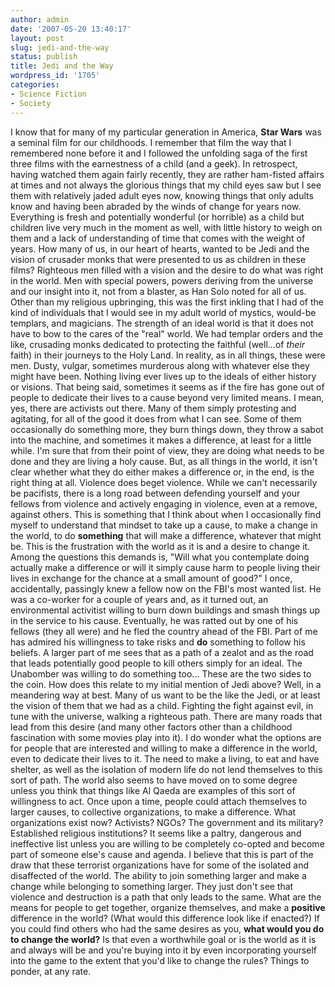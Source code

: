 ```yaml
---
author: admin
date: '2007-05-20 13:40:17'
layout: post
slug: jedi-and-the-way
status: publish
title: Jedi and the Way
wordpress_id: '1705'
categories:
- Science Fiction
- Society
---
```


I know that for many of my particular generation in America, **Star
Wars** was a seminal film for our childhoods. I remember that film the
way that I remembered none before it and I followed the unfolding saga
of the first three films with the earnestness of a child (and a geek).
In retrospect, having watched them again fairly recently, they are
rather ham-fisted affairs at times and not always the glorious things
that my child eyes saw but I see them with relatively jaded adult eyes
now, knowing things that only adults know and having been abraded by the
winds of change for years now. Everything is fresh and potentially
wonderful (or horrible) as a child but children live very much in the
moment as well, with little history to weigh on them and a lack of
understanding of time that comes with the weight of years. How many of
us, in our heart of hearts, wanted to be Jedi and the vision of crusader
monks that were presented to us as children in these films? Righteous
men filled with a vision and the desire to do what was right in the
world. Men with special powers, powers deriving from the universe and
our insight into it, not from a blaster, as Han Solo noted for all of
us. Other than my religious upbringing, this was the first inkling that
I had of the kind of individuals that I would see in my adult world of
mystics, would-be templars, and magicians. The strength of an ideal
world is that it does not have to bow to the cares of the "real" world.
We had templar orders and the like, crusading monks dedicated to
protecting the faithful (well...of *their* faith) in their journeys to
the Holy Land. In reality, as in all things, these were men. Dusty,
vulgar, sometimes murderous along with whatever else they might have
been. Nothing living ever lives up to the ideals of either history or
visions. That being said, sometimes it seems as if the fire has gone out
of people to dedicate their lives to a cause beyond very limited means.
I mean, yes, there are activists out there. Many of them simply
protesting and agitating, for all of the good it does from what I can
see. Some of them occasionally do something more, they burn things down,
they throw a sabot into the machine, and sometimes it makes a
difference, at least for a little while. I'm sure that from their point
of view, they are doing what needs to be done and they are living a holy
cause. But, as all things in the world, it isn't clear whether what they
do either makes a difference or, in the end, is the right thing at all.
Violence does beget violence. While we can't necessarily be pacifists,
there is a long road between defending yourself and your fellows from
violence and actively engaging in violence, even at a remove, against
others. This is something that I think about when I occasionally find
myself to understand that mindset to take up a cause, to make a change
in the world, to do **something** that will make a difference, whatever
that might be. This is the frustration with the world as it is and a
desire to change it. Among the questions this demands is, "Will what you
contemplate doing actually make a difference or will it simply cause
harm to people living their lives in exchange for the chance at a small
amount of good?" I once, accidentally, passingly knew a fellow now on
the FBI's most wanted list. He was a co-worker for a couple of years
and, as it turned out, an environmental activitist willing to burn down
buildings and smash things up in the service to his cause. Eventually,
he was ratted out by one of his fellows (they all were) and he fled the
country ahead of the FBI. Part of me has admired his willingness to take
risks and **do** something to follow his beliefs. A larger part of me
sees that as a path of a zealot and as the road that leads potentially
good people to kill others simply for an ideal. The Unabomber was
willing to do something too... These are the two sides to the coin. How
does this relate to my initial mention of Jedi above? Well, in a
meandering way at best. Many of us want to be the like the Jedi, or at
least the vision of them that we had as a child. Fighting the fight
against evil, in tune with the universe, walking a righteous path. There
are many roads that lead from this desire (and many other factors other
than a childhood fascination with some movies play into it). I do wonder
what the options are for people that are interested and willing to make
a difference in the world, even to dedicate their lives to it. The need
to make a living, to eat and have shelter, as well as the isolation of
modern life do not lend themselves to this sort of path. The world also
seems to have moved on to some degree unless you think that things like
Al Qaeda are examples of this sort of willingness to act. Once upon a
time, people could attach themselves to larger causes, to collective
organizations, to make a difference. What organizations exist now?
Activists? NGOs? The government and its military? Established religious
institutions? It seems like a paltry, dangerous and ineffective list
unless you are willing to be completely co-opted and become part of
someone else's cause and agenda. I believe that this is part of the draw
that these terrorist organizations have for some of the isolated and
disaffected of the world. The ability to join something larger and make
a change while belonging to something larger. They just don't see that
violence and destruction is a path that only leads to the same. What are
the means for people to get together, organize themselves, and make a
**positive** difference in the world? (What would this difference look
like if enacted?) If you could find others who had the same desires as
you, **what would you do to change the world?** Is that even a
worthwhile goal or is the world as it is and always will be and you're
buying into it by even incorporating yourself into the game to the
extent that you'd like to change the rules? Things to ponder, at any
rate.
